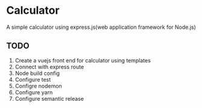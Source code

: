 # Calculator
A simple calculator using express.js(web application framework for Node.js)

## TODO
1. Create a vuejs front end for calculator using templates
2. Connect with express route
3. Node build config
4. Configure test
5. Configre nodemon
6. Configure yarn
7. Configure semantic release